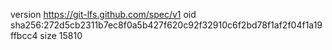 version https://git-lfs.github.com/spec/v1
oid sha256:272d5cb2311b7ec8f0a5b427f620c92f32910c6f2bd78f1af2f04f1a19ffbcc4
size 15810
